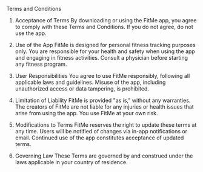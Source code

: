 Terms and Conditions
1. Acceptance of Terms
By downloading or using the FitMe app, you agree to comply with these Terms and Conditions. If you do not agree, do not use the app.

2. Use of the App
FitMe is designed for personal fitness tracking purposes only. You are responsible for your health and safety when using the app and engaging in fitness activities. Consult a physician before starting any fitness program.

3. User Responsibilities
You agree to use FitMe responsibly, following all applicable laws and guidelines. Misuse of the app, including unauthorized access or data tampering, is prohibited.

4. Limitation of Liability
FitMe is provided "as is," without any warranties. The creators of FitMe are not liable for any injuries or health issues that arise from using the app. You use FitMe at your own risk.

5. Modifications to Terms
FitMe reserves the right to update these terms at any time. Users will be notified of changes via in-app notifications or email. Continued use of the app constitutes acceptance of updated terms.

6. Governing Law
These Terms are governed by and construed under the laws applicable in your country of residence.


